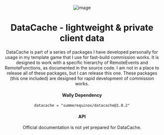 <div align = center>

![image](https://github.com/user-attachments/assets/e2ca4f9b-ce3e-4190-9c8f-68a8f7ea2dc9)

# DataCache - lightweight & private client data

DataCache is part of a series of packages I have developed personally for usage in my template game that I use for fast-build commission works. It is designed to work with a specific hierarchy of RemoteEvents and RemoteFunctions, as documented in the source code. I am not in a place to release all of these packages, but I can release this one. These packages (this one included) are designed for rapid development of commission works.

#### Wally Dependency
`datacache = "summerequinox/datacache@1.0.2"`

#### API
Official documentation is not yet prepared for DataCache.
